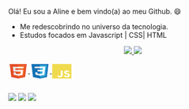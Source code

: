 Olá! Eu sou a Aline e bem vindo(a) ao meu Github. 😄


- Me redescobrindo no universo da tecnologia.
- Estudos focados em Javascript | CSS| HTML

<div align="center">
 <a href="https://github.com/alinelandeira">
 <img height="180em" src="https://github-readme-stats.vercel.app/api?username=alinelandeira&show_icons=false&theme=omni&include_all_commits=true&count_private=true"/>  <img height="180em" src="https://github-readme-stats.vercel.app/api/top-langs/?username=alinelandeira&layout=compact&langs_count=7&theme=omni"/>
</div>

<div style="display: inline_block"><br>
<img align="center" alt="aline-HTML" height="30" width="40" src="https://raw.githubusercontent.com/devicons/devicon/master/icons/html5/html5-original.svg">
<img align="center" alt="aline-CSS" height="30" width="40" src="https://raw.githubusercontent.com/devicons/devicon/master/icons/css3/css3-original.svg">
<img align="center" alt="aline-Js" height="30" width="40" src="https://raw.githubusercontent.com/devicons/devicon/master/icons/javascript/javascript-plain.svg">
</div>
  
##
  
<div>
 <a href="https://www.linkedin.com/in/www.linkedin.com/in/aline-landeira" target="_blank"><img src="https://img.shields.io/badge/-LinkedIn-%230077B5?style=for-the-badge&logo=linkedin&logoColor=white" target="_blank"></a> 
 <a href="https://www.instagram.com/alinelandeiraa/" target="_blank"><img src="https://img.shields.io/badge/-Instagram-%23E4405F?style=for-the-badge&logo=instagram&logoColor=white" target="_blank"></a>
 <a href = "mailto:aline.landeira000@gmail.com"><img src="https://img.shields.io/badge/-Gmail-%23333?style=for-the-badge&logo=gmail&logoColor=white" target="_blank"></a>
  </div>

